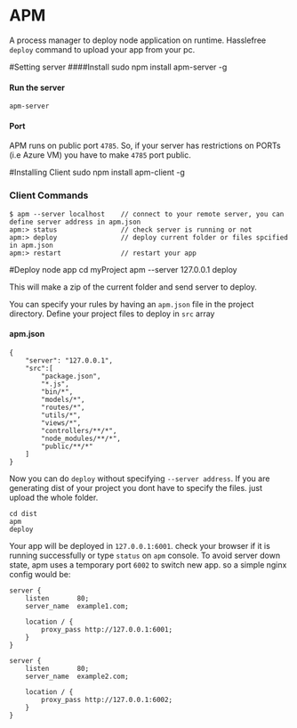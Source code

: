 # APM
A process manager to deploy node application on runtime. Hasslefree `deploy` command to upload your app from your pc.

#Setting server
####Install
	sudo npm install apm-server -g
#### Run the server
	apm-server
#### Port 
APM runs on public port `4785`. So, if your server has restrictions on PORTs (i.e Azure VM) you have to make `4785` port public.

#Installing Client
	sudo npm install apm-client -g

### Client Commands
	$ apm --server localhost	// connect to your remote server, you can define server address in apm.json
	apm:> status				// check server is running or not
	apm:> deploy 				// deploy current folder or files spcified in apm.json
	apm:> restart				// restart your app


#Deploy node app
	cd myProject
	apm --server 127.0.0.1
	deploy

This will make a zip of the current folder and send server to deploy.

You can specify your rules by having an `apm.json` file in the project directory. Define your project files to deploy in `src` array

#### apm.json

	{
		"server": "127.0.0.1",
		"src":[
			"package.json",
			"*.js",
			"bin/*",
			"models/*",
			"routes/*",
			"utils/*",
			"views/*",
			"controllers/**/*",
			"node_modules/**/*",
			"public/**/*"
		]
	}

Now you can do `deploy` without specifying `--server address`. If you are generating dist of your project you dont have to specify the files. just upload the whole folder.

	cd dist
	apm
	deploy
	
Your app will be deployed in `127.0.0.1:6001`. check your browser if it is running successfully or type `status` on `apm` console. To avoid server down state, apm uses a temporary port `6002` to switch new app. so a simple nginx config would be:

	server {
		listen       80;
		server_name  example1.com;

		location / {
			proxy_pass http://127.0.0.1:6001;
		}
	}

	server {
		listen       80;
		server_name  example2.com;

		location / {
			proxy_pass http://127.0.0.1:6002;
		}
	}


